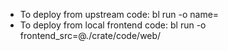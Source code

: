 

- To deploy from upstream code: bl run <your pipeline> -o name=<your pipeline>
- To deploy from local frontend code: bl run <your pipeline> -o frontend_src=@./crate/code/web/
